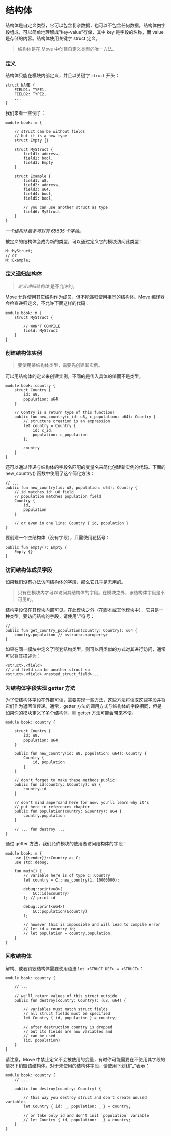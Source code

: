 # 结构体

结构体是自定义类型，它可以包含复杂数据，也可以不包含任何数据。结构体由字段组成，可以简单地理解成"key-value"存储，其中 key 是字段的名称，而 value 是存储的内容。结构体使用关键字 struct 定义。

> 结构体是在 Move 中创建自定义类型的唯一方法。

### 定义

结构体只能在模块内部定义，并且以关键字 `struct` 开头：
```Move
struct NAME {
    FIELD1: TYPE1,
    FIELD2: TYPE2,
    ...
}
```
我们来看一些例子：

```Move
module book::m {

    // struct can be without fields
    // but it is a new type
    struct Empty {}

    struct MyStruct {
        field1: address,
        field2: bool,
        field3: Empty
    }

    struct Example {
        field1: u8,
        field2: address,
        field3: u64,
        field4: bool,
        field5: bool,

        // you can use another struct as type
        field6: MyStruct
    }
}
```
*一个结构体最多可以有 65535 个字段。*

被定义的结构体会成为新的类型，可以通过定义它的模块访问此类型：

```
M::MyStruct;
// or
M::Example;
```

### 定义递归结构体

> *定义递归结构体* 是不允许的。

Move 允许使用其它结构作为成员，但不能递归使用相同的结构体。Move 编译器会检查递归定义，不允许下面这样的代码：

```Move
module book::m {
    struct MyStruct {

        // WON'T COMPILE
        field: MyStruct
    }
}
```

### 创建结构体实例

> 要使用某结构体类型，需要先创建其实例。

可以用结构体的定义来创建实例，不同的是传入具体的值而不是类型。

```Move
module book::country {
    struct Country {
        id: u8,
        population: u64
    }

    // Contry is a return type of this function!
    public fun new_country(c_id: u8, c_population: u64): Country {
        // structure creation is an expression
        let country = Country {
            id: c_id,
            population: c_population
        };

        country
    }
}
```

还可以通过传递与结构体的字段名匹配的变量名来简化创建新实例的代码。下面的 new_country() 函数中使用了这个简化方法：

```Move
// ...
public fun new_country(id: u8, population: u64): Country {
    // id matches id: u8 field
    // population matches population field
    Country {
        id,
        population
    }

    // or even in one line: Country { id, population }
}
```

要创建一个空结构体（没有字段），只需使用花括号：

```Move
public fun empty(): Empty {
    Empty {}
}
```

### 访问结构体成员字段

如果我们没有办法访问结构体的字段，那么它几乎是无用的。

> 只有在模块内才可以访问其结构体的字段。在模块之外，该结构体字段是不可见的。

结构字段仅在其模块内部可见。在此模块之外（在脚本或其他模块中），它只是一种类型。要访问结构的字段，请使用"."符号：

```Move
// ...
public fun get_country_population(country: Country): u64 {
    country.population // <struct>.<property>
}
```
如果在同一模块中定义了嵌套结构类型，则可以用类似的方式对其进行访问，通常可以将其描述为：

```Move
<struct>.<field>
// and field can be another struct so
<struct>.<field>.<nested_struct_field>...
```

### 为结构体字段实现 getter 方法

为了使结构体字段在外部可读，需要实现一些方法，这些方法将读取这些字段并将它们作为返回值传递。通常，getter 方法的调用方式与结构体的字段相同，但是如果你的模块定义了多个结构体，则 getter 方法可能会带来不便。

```Move
module book::country {

    struct Country {
        id: u8,
        population: u64
    }

    public fun new_country(id: u8, population: u64): Country {
        Country {
            id, population
        }
    }

    // don't forget to make these methods public!
    public fun id(country: &Country): u8 {
        country.id
    }

    // don't mind ampersand here for now. you'll learn why it's 
    // put here in references chapter 
    public fun population(country: &Country): u64 {
        country.population
    }

    // ... fun destroy ... 
}
```

通过 getter 方法，我们允许模块的使用者访问结构体的字段：

```Move
module book::m {
    use {{sender}}::Country as C;
    use std::debug;

    fun main() {
        // variable here is of type C::Country
        let country = C::new_country(1, 10000000);

        debug::print<u8>(
            &C::id(&country)
        ); // print id

        debug::print<u64>(
            &C::population(&country)
        );

        // however this is impossible and will lead to compile error
        // let id = country.id;
        // let population = country.population.
    }
}
```

### 回收结构体

解构、或者销毁结构体需要使用语法 `let <STRUCT DEF> = <STRUCT>`：

```Move
module book::country {

    // ...

    // we'll return values of this struct outside
    public fun destroy(country: Country): (u8, u64) {

        // variables must match struct fields
        // all struct fields must be specified
        let Country { id, population } = country;

        // after destruction country is dropped
        // but its fields are now variables and
        // can be used
        (id, population)
    }
}
```

请注意，Move 中禁止定义不会被使用的变量，有时你可能需要在不使用其字段的情况下销毁该结构体。对于未使用的结构体字段，请使用下划线"_"表示：

```Move
module book::country {
    // ...

    public fun destroy(country: Country) {

        // this way you destroy struct and don't create unused variables
        let Country { id: _, population: _ } = country;

        // or take only id and don't init `population` variable
        // let Country { id, population: _ } = country;
    }
}
```